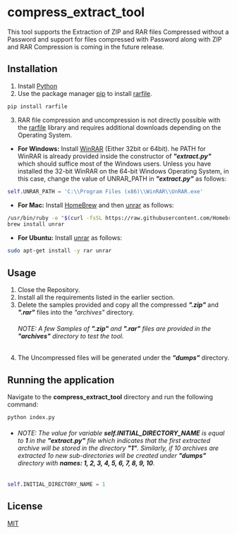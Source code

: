 # compress_extract_tool
This tool supports the Extraction of ZIP and RAR files Compressed without a Password and support for files compressed with Password along with ZIP and RAR Compression is coming in the future release.

## Installation
1. Install [Python](https://www.python.org/downloads/)
2. Use the package manager [pip](https://pip.pypa.io/en/stable/) to install [rarfile](https://rarfile.readthedocs.io/en/latest/api.html).

```bash
pip install rarfile
```
3. RAR file compression and uncompression is not directly possible with the [rarfile](https://rarfile.readthedocs.io/en/latest/api.html) library and requires additional downloads depending on the Operating System.

- **For Windows:** Install [WinRAR](https://www.win-rar.com) (Either 32bit or 64bit). he PATH for WinRAR is already provided inside the constructor of ***"extract.py"*** which should suffice most of the Windows users.  Unless you have installed the 32-bit WinRAR on the 64-bit Windows Operating System, in this case, change the value of UNRAR_PATH in ***"extract.py"*** as follows:

```python
self.UNRAR_PATH = 'C:\\Program Files (x86)\\WinRAR\\UnRAR.exe'
``` 
- **For Mac:**  Install [HomeBrew](https://brew.sh/) and then [unrar](https://www.win-rar.com) as follows:
```bash
/usr/bin/ruby -e "$(curl -fsSL https://raw.githubusercontent.com/Homebrew/install/master/install)"
brew install unrar
``` 
- **For Ubuntu:**  Install [unrar](https://www.win-rar.com) as follows:
```bash
sudo apt-get install -y rar unrar
``` 
## Usage
1. Close the Repository.
2. Install all the requirements listed in the earlier section.
3. Delete the samples provided and copy all the compressed ***".zip"*** and ***".rar"*** files into the *"archives"* directory.
    ###### NOTE: A few Samples of ***".zip"*** and ***".rar"*** files are provided in the ***"archives"*** directory to test the tool.
4. The Uncompressed files will be generated under the ***"dumps"*** directory.

## Running the application
Navigate to the **compress_extract_tool** directory and run the following command:
```bash
python index.py
```
- ###### NOTE: The value for variable ***self.INITIAL_DIRECTORY_NAME*** is equal to ***1*** in the ***"extract.py"*** file which indicates that the first extracted archive will be stored in the directory ***"1"***. Similarly, if 10 archives are extracted 1o new sub-directories will be created under ***"dumps"*** directory with ***names: 1, 2, 3, 4, 5, 6, 7, 8, 9, 10***.    
```python 
self.INITIAL_DIRECTORY_NAME = 1
```
## License
[MIT](https://choosealicense.com/licenses/mit/)